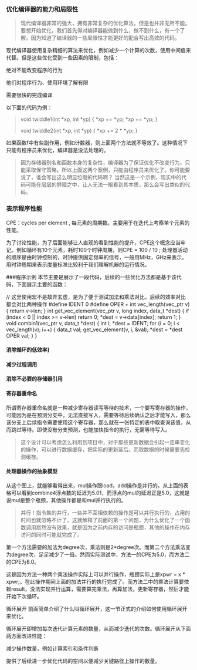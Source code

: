 ### 优化编译器的能力和局限性

>现代编译器非常的强大，拥有非常复杂的优化算法，但是也并非无所不能。要想开始优化，我们首先得对编译器能做到什么，做不到什么，有一个了解。因为知道了编译器的一些局限性才能更好的配合写出高效的代码。

现代编译器使用复杂精细的算法来优化，例如减少一个计算的次数，使用中间值来代替。但是这些优化受到一些因素的限制，包括：

绝对不能改变程序的行为

他们对程序行为、使用环境了解有限

需要很快的完成编译

以下面的代码为例：

>void twiddle1(int *xp, int *yp) {
    *xp += *yp;
    *xp += *yp;
}
>
>void twiddle2(int *xp, int *yp) {
    *xp += 2 * *yp;
}

如果函数f中有些副作用，例如计数器，则上面两个方法就不等效了。这种情况下只能有程序员来优化，编译器是没法处理的。

>因为存储器别名和函数本身的复杂性，编译器为了保证优化不改变行为，只能采取保守策略。所以上面这两个案例，只能由程序员来优化了。你可能要说了，谁会写出这么明显垃圾的代码啊？ 当然这是一个示例，现实中的代码可能在层层的屏障之中，让人无法一眼看到其本质，那么会写出类似的代码。

### 表示程序性能
CPE：cycles per element , 每元素的周期数。主要用于在迭代上考察单个元素的性能。

为了讨论性能，为了后面能够让人直观的看到性能的提升，CPE这个概念应当牢记。例如循环有10个元素，耗时100个时钟周期，则CPE = 100 / 10 ;
处理器活动的顺序是由时钟控制的，时钟提供固定频率的信号，一般用MHz，GHz来表示。用时钟周期来表示度量标准比较利于我们理解机器的运行情况。

###程序示例
本节主要是展示了一段代码，后续的一些优化方法都是基于该代码，下面展示主要的函数：

// 这里使用宏不是故弄玄虚，是为了便于测试加法和乘法对比，后续的效率对比都会对比两种操作
#define IDENT 0
#define OPER +
int vec_length(vec_ptr v) {
    return v->len;
}
int get_vec_element(vec_ptr v, long index, data_t *dest) {
    if (index < 0 || index >= v->len)
        return 0;
    *dest = v->data[index];
    return 1;
}
void combin1(vec_ptr v, data_t *dest) {
    int i;
    *dest = IDENT;
    for (i = 0; i < vec_length(v); i++) {
        data_t val;
        get_vec_element(v, i, &val);
        *dest = *dest OPER val;
    }
}


#### 消除循环的低效率]

#### 减少过程调用

#### 消除不必要的存储器引用

#### 寄存器重命名
所谓寄存器重命名就是一种减少寄存器读写等待的技术，一个要写寄存器的操作，可能因为是在预测分支中，无法直接写入，需要等待后续确认之后才能写入，那么该分支上后续指令需要使用这个寄存器，那么就在一张特定的表中取查询该值，从而跳过等待。即使没有分支预测，也能加快指令的执行，无需等待写入。

>这个设计可以考虑怎么利用到项目中，对于那些更新数据会引起一连串变化的操作，可以进行数据缓存，把实际的更新延后。而取数据的时候需要先检测缓存。


#### 处理器操作的抽象模型

从这个图上，就能够看得出来，mul操作跟load，add操作是并行的。从上面的表格可以看到combine4浮点数的延迟为5.01，而浮点的mul的延迟正是5.0，这就是说mul是整个瓶颈，其他操作都是和mul并行执行的。

>并行！指令集的并行，一些并不互相依赖的操作是可以并行执行的，占用的时间也就忽略不计了。这就解释了前面的第一个问题，为什么优化了一个函数调用居然没有效果，就是因为之前内存的访问是瓶颈，其他的操作在内存访问的同时可能就完成了。

第一个方法需要的加法为degree次，乘法则是2*degree次。而第二个方法乘法变为degree次，足足减少了一倍。然而实际测试中，方法一的CPE为5.0，而方法二的CPE为8.0。

这是因为方法一种两个乘法操作实际上可以并行操作，瓶颈实际上是xpwr = x * xpwr;。在此操作期间上面的加法并行的执行完成了。而方法二中的乘法计算要依赖result，没法实现并行运算，需要算完乘法，再算加法，更新寄存器，然后才能开始下次循环。

循环展开
前面简单介绍了什么叫循环展开，这一节正式的介绍如何使用循环展开来优化。

循环展开即增加每次迭代计算元素的数量，从而减少迭代的次数。循环展开从下面两方面改进性能：

减少操作数量，例如计算索引和条件判断

提供了后续进一步优化代码的空间以便减少关键路径上操作的数量。
